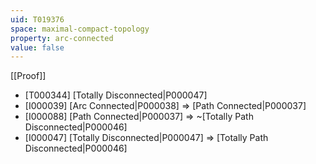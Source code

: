 ```yaml
---
uid: T019376
space: maximal-compact-topology
property: arc-connected
value: false
---
```

[[Proof]]

* [T000344] [Totally Disconnected|P000047]
* [I000039] [Arc Connected|P000038] => [Path Connected|P000037]
* [I000088] [Path Connected|P000037] => ~[Totally Path Disconnected|P000046]
* [I000047] [Totally Disconnected|P000047] => [Totally Path Disconnected|P000046]

